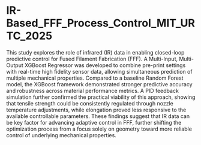 # IR-Based_FFF_Process_Control_MIT_URTC_2025
This study explores the role of infrared (IR) data in enabling closed-loop predictive control for Fused Filament Fabrication (FFF). A Multi-Input, Multi-Output XGBoost Regressor was developed to combine pre-print settings with real-time high fidelity sensor data, allowing simultaneous prediction of multiple mechanical properties. Compared to a baseline Random Forest model, the XGBoost framework demonstrated stronger predictive accuracy and robustness across material performance metrics. A PID feedback simulation further confirmed the practical viability of this approach, showing that tensile strength could be consistently regulated through nozzle temperature adjustments, while elongation proved less responsive to the available controllable parameters. These findings suggest that IR data can be key factor for advancing adaptive control in FFF, further shifting the optimization process from a focus solely on geometry toward more reliable control of underlying mechanical properties.
